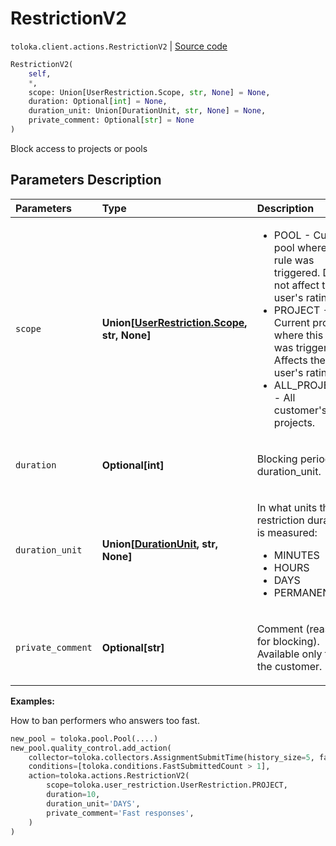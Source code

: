 # RestrictionV2
`toloka.client.actions.RestrictionV2` | [Source code](https://github.com/Toloka/toloka-kit/blob/v0.1.25/src/client/actions.py#L58)

```python
RestrictionV2(
    self,
    *,
    scope: Union[UserRestriction.Scope, str, None] = None,
    duration: Optional[int] = None,
    duration_unit: Union[DurationUnit, str, None] = None,
    private_comment: Optional[str] = None
)
```

Block access to projects or pools

## Parameters Description

| Parameters | Type | Description |
| :----------| :----| :-----------|
`scope`|**Union\[[UserRestriction.Scope](toloka.client.user_restriction.UserRestriction.Scope.md), str, None\]**|<p><ul><li>POOL - Current pool where this rule was triggered. Does not affect the user&#x27;s rating.</li><li>PROJECT - Current project where this rule was triggered. Affects the user&#x27;s rating.</li><li>ALL_PROJECTS - All customer&#x27;s projects.</li></ul></p>
`duration`|**Optional\[int\]**|<p>Blocking period in duration_unit.</p>
`duration_unit`|**Union\[[DurationUnit](toloka.client.user_restriction.DurationUnit.md), str, None\]**|<p>In what units the restriction duration is measured:<ul><li>MINUTES</li><li>HOURS</li><li>DAYS</li><li>PERMANENT</li></ul></p>
`private_comment`|**Optional\[str\]**|<p>Comment (reason for blocking). Available only to the customer.</p>

**Examples:**

How to ban performers who answers too fast.

```python
new_pool = toloka.pool.Pool(....)
new_pool.quality_control.add_action(
    collector=toloka.collectors.AssignmentSubmitTime(history_size=5, fast_submit_threshold_seconds=20),
    conditions=[toloka.conditions.FastSubmittedCount > 1],
    action=toloka.actions.RestrictionV2(
        scope=toloka.user_restriction.UserRestriction.PROJECT,
        duration=10,
        duration_unit='DAYS',
        private_comment='Fast responses',
    )
)
```
